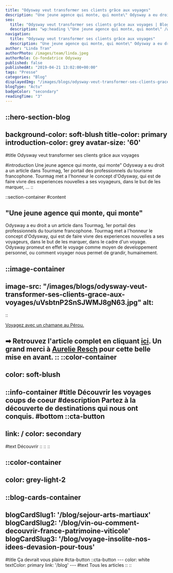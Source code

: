 ```yaml
---
title: "Odysway veut transformer ses clients grâce aux voyages"
description: "Une jeune agence qui monte, qui monte\" Odysway a eu droit a un article dans Tourmag, 1er portail des professionnels du tourisme francophone. Tourmag met a l'honneur le concept d'Odysway, qui est de faire vivre des experiences nouvelles a ses voyageurs, dans le but de les marquer, ..."
seo:
  title: "Odysway veut transformer ses clients grâce aux voyages | Blog Odysway"
  description: "wp:heading \"Une jeune agence qui monte, qui monte\" /wp:heading wp:paragraph Odysway a eu droit a un article dans Tourmag, 1er portail des pr"
navigation:
  title: "Odysway veut transformer ses clients grâce aux voyages"
  description: "Une jeune agence qui monte, qui monte\" Odysway a eu droit a un article dans Tourmag, 1er portail des professionnels du tourisme francophone. Tourmag met a l'honneur le concept d'Odysway, qui est de faire vivre des experiences nouvelles a ses voyageurs, dans le but de les marquer, ..."
author: "Linda Tran"
authorPhoto: /images/team/linda.jpeg
authorRole: Co-fondatrice Odysway
published: false
publishedAt: "2019-04-21 13:02:00+00:00"
tags: "Presse"
categories: "Blog"
displayedImg: "/images/blogs/odysway-veut-transformer-ses-clients-grace-aux-voyages/c4PGp5pUTFuacfMDQ07O.jpg"
blogType: "Actu"
badgeColor: "secondary"
readingTime: "3"
---
```


::hero-section-blog
---
background-color: soft-blush
title-color: primary
introduction-color: grey
avatar-size: '60'
---
#title
Odysway veut transformer ses clients grâce aux voyages

#introduction
Une jeune agence qui monte, qui monte" Odysway a eu droit a un article dans Tourmag, 1er portail des professionnels du tourisme francophone. Tourmag met a l'honneur le concept d'Odysway, qui est de faire vivre des experiences nouvelles a ses voyageurs, dans le but de les marquer, ...
::

::section-container
#content
## "Une jeune agence qui monte, qui monte"

Odysway a eu droit a un article dans Tourmag, 1er portail des professionnels du tourisme francophone. Tourmag met a l'honneur le concept d'Odysway, qui est de faire vivre des experiences nouvelles a ses voyageurs, dans le but de les marquer, dans le cadre d'un voyage. Odysway promeut en effet le voyage comme moyen de developpement personnel, ou comment voyager nous permet de grandir, humainement.

::image-container
---
image-src: "/images/blogs/odysway-veut-transformer-ses-clients-grace-aux-voyages/uVsbtnP2SnSJWMJ8gN63.jpg"
alt: 
---
::

[Voyagez avec un chamane au Pérou.](https://odysway.com/voyages/voyage-chamanique-perou)

➡ Retrouvez l'article complet en cliquant [ici](https://www.tourmag.com/Nouveau-Odysway-veut-transformer-ses-clients-grace-aux-voyages_a96556.html). Un grand merci à [Aurelie Resch](http://aurelieresch.com/biographie/) pour cette belle mise en avant.
::
::color-container
---
color: soft-blush
---
  ::info-container
  #title
  Découvrir les voyages coups de coeur
  #description
  Partez à la découverte de destinations qui nous ont conquis.
  #bottom
  ::cta-button
  ---
  link: /
  color: secondary
  ---
  #text
  Découvrir
  ::
  ::
::

::color-container
---
color: grey-light-2
---
  ::blog-cards-container
  ---
  blogCardSlug1: '/blog/sejour-arts-martiaux' 
  blogCardSlug2: '/blog/vin-ou-comment-decouvrir-france-patrimoine-viticole' 
  blogCardSlug3: '/blog/voyage-insolite-nos-idees-devasion-pour-tous' 
  ---
  #title
  Ça devrait vous plaire
  #cta-button
    ::cta-button
    ---
    color: white
    textColor: primary
    link: '/blog'
    ---
    #text
    Tous les  articles
    ::
  ::
